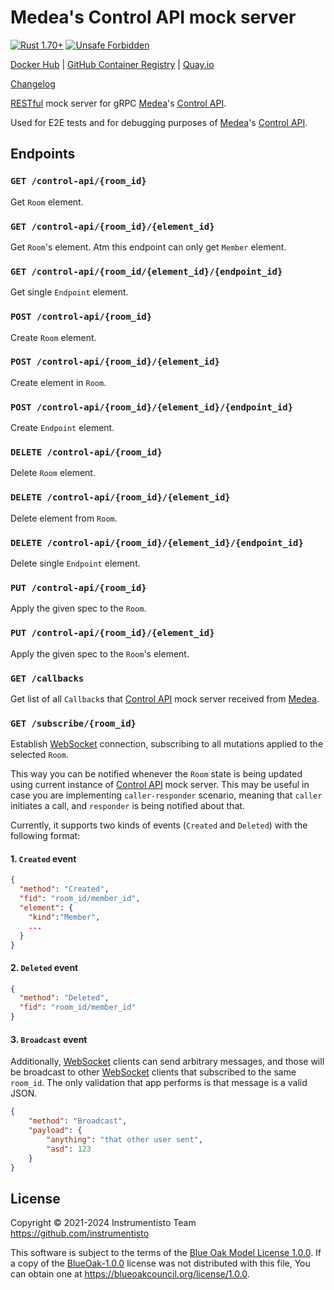 Medea's Control API mock server
===============================

[![Rust 1.70+](https://img.shields.io/badge/rustc-1.70+-lightgray.svg "Rust 1.70+")](https://blog.rust-lang.org/2023/06/01/Rust-1.70.0.html)
[![Unsafe Forbidden](https://img.shields.io/badge/unsafe-forbidden-success.svg "Unsafe forbidden")](https://github.com/rust-secure-code/safety-dance)

[Docker Hub](https://hub.docker.com/r/instrumentisto/medea-control-api-mock)
| [GitHub Container Registry](https://github.com/orgs/instrumentisto/packages/container/package/medea-control-api-mock)
| [Quay.io](https://quay.io/repository/instrumentisto/medea-control-api-mock)

[Changelog](https://github.com/instrumentisto/medea-jason/blob/master/mock/control-api/CHANGELOG.md)

[RESTful] mock server for gRPC [Medea]'s [Control API].

Used for E2E tests and for debugging purposes of [Medea]'s [Control API].




## Endpoints


### `GET /control-api/{room_id}`

Get `Room` element.


### `GET /control-api/{room_id}/{element_id}`

Get `Room`'s element.
Atm this endpoint can only get `Member` element.


### `GET /control-api/{room_id/{element_id}/{endpoint_id}`

Get single `Endpoint` element.


### `POST /control-api/{room_id}`

Create `Room` element.


### `POST /control-api/{room_id}/{element_id}`

Create element in `Room`.


### `POST /control-api/{room_id}/{element_id}/{endpoint_id}`

Create `Endpoint` element.


### `DELETE /control-api/{room_id}`

Delete `Room` element.


### `DELETE /control-api/{room_id}/{element_id}`

Delete element from `Room`.


### `DELETE /control-api/{room_id}/{element_id}/{endpoint_id}`

Delete single `Endpoint` element.


### `PUT /control-api/{room_id}`

Apply the given spec to the `Room`.


### `PUT /control-api/{room_id}/{element_id}`

Apply the given spec to the `Room`'s element.


### `GET /callbacks`

Get list of all `Callback`s that [Control API] mock server received from [Medea].


### `GET /subscribe/{room_id}`

Establish [WebSocket] connection, subscribing to all mutations applied to the selected `Room`. 

This way you can be notified whenever the `Room` state is being updated using current instance of [Control API] mock server. This may be useful in case you are implementing `caller-responder` scenario, meaning that `caller` initiates a call, and `responder` is being notified about that.

Currently, it supports two kinds of events (`Created` and `Deleted`) with the following format:

#### 1. `Created` event

```json
{
  "method": "Created",
  "fid": "room_id/member_id",
  "element": {
    "kind":"Member",
    ...
  } 
}
```

#### 2. `Deleted` event

```json
{
  "method": "Deleted",
  "fid": "room_id/member_id"
}
```

#### 3. `Broadcast` event

Additionally, [WebSocket] clients can send arbitrary messages, and those will be broadcast to other [WebSocket] clients that subscribed to the same `room_id`. The only validation that app performs is that message is a valid JSON.

```json
{
    "method": "Broadcast",
    "payload": {
        "anything": "that other user sent",
        "asd": 123 
    }
}
```




## License

Copyright © 2021-2024  Instrumentisto Team <https://github.com/instrumentisto>

This software is subject to the terms of the [Blue Oak Model License 1.0.0](https://github.com/instrumentisto/medea-jason/blob/master/mock/control-api/LICENSE.md). If a copy of the [BlueOak-1.0.0](https://spdx.org/licenses/BlueOak-1.0.0.html) license was not distributed with this file, You can obtain one at <https://blueoakcouncil.org/license/1.0.0>.





[Medea]: https://github.com/instrumentisto/medea
[Control API]: https://github.com/instrumentisto/medea/blob/master/docs/rfc/0001-control-api.md
[RESTful]: https://en.wikipedia.org/wiki/Representational_state_transfer
[WebSocket]: https://en.wikipedia.org/wiki/WebSocket
